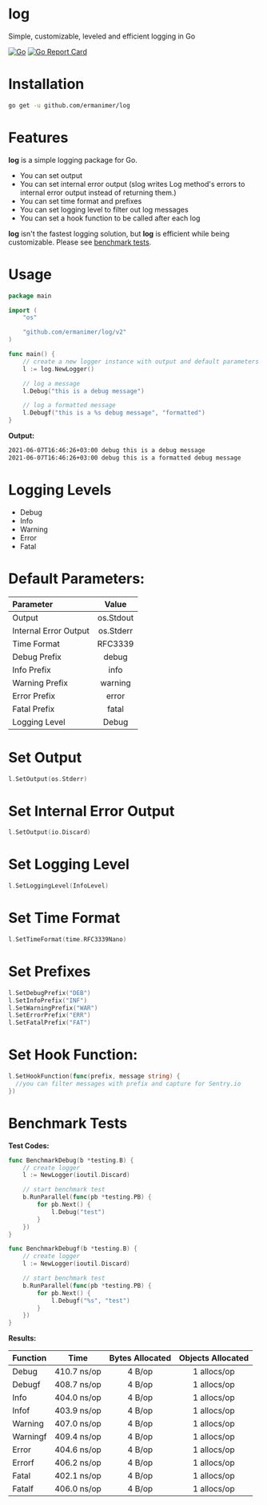 # log

Simple, customizable, leveled and efficient logging in Go

[![Go](https://github.com/ermanimer/log/actions/workflows/go.yml/badge.svg?branch=main)](https://github.com/ermanimer/log/actions/workflows/go.yml) [![Go Report Card](https://goreportcard.com/badge/github.com/ermanimer/log)](https://goreportcard.com/report/github.com/ermanimer/log)

# Installation

```bash
go get -u github.com/ermanimer/log
```

# Features

**log** is a simple logging package for Go. 

- You can set output
- You can set internal error output (slog writes Log method's errors to internal error output instead of returning them.)
- You can set time format and prefixes
- You can set logging level to filter out log messages
- You can set a hook function to be called after each log

**log** isn't the fastest logging solution, but **log** is efficient while being customizable. Please see [benchmark tests](https://github.com/ermanimer/log#benchmark-tests).

# Usage

```go
package main

import (
	"os"

	"github.com/ermanimer/log/v2"
)

func main() {
	// create a new logger instance with output and default parameters
	l := log.NewLogger()

	// log a message
	l.Debug("this is a debug message")

	// log a formatted message
	l.Debugf("this is a %s debug message", "formatted")
}
```

**Output:**

```bash
2021-06-07T16:46:26+03:00 debug this is a debug message
2021-06-07T16:46:26+03:00 debug this is a formatted debug message
```

# Logging Levels

 - Debug
 - Info
 - Warning
 - Error
 - Fatal

# Default Parameters:

| Parameter | Value |
|:----------|:-----:|
|Output|os.Stdout|
|Internal Error Output|os.Stderr|
|Time Format|RFC3339|
|Debug Prefix|debug|
|Info Prefix|info|
|Warning Prefix|warning|
|Error Prefix|error|
|Fatal Prefix|fatal|
|Logging Level|Debug|

# Set Output

```go
l.SetOutput(os.Stderr)
```

# Set Internal Error Output

```go
l.SetOutput(io.Discard)
```

# Set Logging Level

```go
l.SetLoggingLevel(InfoLevel)
```

# Set Time Format

```go
l.SetTimeFormat(time.RFC3339Nano)
```

# Set Prefixes

```go
l.SetDebugPrefix("DEB")
l.SetInfoPrefix("INF")
l.SetWarningPrefix("WAR")
l.SetErrorPrefix("ERR")
l.SetFatalPrefix("FAT")
```

# Set Hook Function:

```go
l.SetHookFunction(func(prefix, message string) {
  //you can filter messages with prefix and capture for Sentry.io
})
```

# Benchmark Tests

**Test Codes:**

```go
func BenchmarkDebug(b *testing.B) {
	// create logger
	l := NewLogger(ioutil.Discard)

	// start benchmark test
	b.RunParallel(func(pb *testing.PB) {
		for pb.Next() {
			l.Debug("test")
		}
	})
}

func BenchmarkDebugf(b *testing.B) {
	// create logger
	l := NewLogger(ioutil.Discard)

	// start benchmark test
	b.RunParallel(func(pb *testing.PB) {
		for pb.Next() {
			l.Debugf("%s", "test")
		}
	})
}
```
**Results:**

| Function | Time | Bytes Allocated | Objects Allocated |
|:---------|:----:|:---------------:|:-----------------:|
|Debug|410.7 ns/op|4 B/op|1 allocs/op|
|Debugf|408.7 ns/op|4 B/op|1 allocs/op|
|Info|404.0 ns/op|4 B/op|1 allocs/op|
|Infof|403.9 ns/op|4 B/op|1 allocs/op|
|Warning|407.0 ns/op|4 B/op|1 allocs/op|
|Warningf|409.4 ns/op|4 B/op|1 allocs/op|
|Error|404.6 ns/op|4 B/op|1 allocs/op|
|Errorf|406.2 ns/op|4 B/op|1 allocs/op|
|Fatal|402.1 ns/op |4 B/op|1 allocs/op|
|Fatalf|406.0 ns/op|4 B/op|1 allocs/op|
